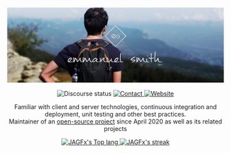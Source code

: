 <p align="center">
    <a href="https://emmanuel-smith.me">
        <img src="banner-github-profile-readme.jpg" />
    </a>
</p>

<p align="center">
    <img alt="Discourse status" src="https://img.shields.io/discord/764915323693826059.svg?label=&logo=discord&logoColor=ffffff&color=7389D8&labelColor=6A7EC2&style=flat-square">
    <a href="mailto:hey@emmanuel-smith.me" align="center">
        <img alt="Contact" src="https://img.shields.io/badge/email-hey%40emmanuel--smith.me-1e1426?style=flat-square">
    </a>
    <a href="https://emmanuel-smith.me" align="center">
        <img alt="Website" src="https://img.shields.io/badge/www-emmanuel--smith.me-058ec2?style=flat-square">
    </a>
</p>

<p align="center">
    Familiar with client and server technologies, continuous integration and deployment, unit testing and other best practices.<br>
    Maintainer of an <a title="JAGFx/ets2-dashboard-skin" href="https://github.com/JAGFx/ets2-dashboard-skin">open-source project</a> since April 2020 as well as its related projects
</p>

<p align="center">
  <a href="https://github.com/anuraghazra/github-readme-stats" align="left">
    <img height="178" alt="JAGFx's Top lang" src="https://github-readme-stats.vercel.app/api/top-langs/?username=JAGFx&theme=darcula&layout=compact&hide_border=true&bg_color=1c2648&title_color=6590c3&text_color=fff"/>
  </a>
  <a href="https://git.io/streak-stats" align="right">
    <img width="450" alt="JAGFx's streak" src="http://github-readme-streak-stats.herokuapp.com?user=JAGFx&theme=dark&hide_border=true&background=1c2648&stroke=6590c3&ring=6590c3&fire=6590c3&currStreakLabel=6590c3"/>
  </a>
</p>

<!--
**JAGFx/JAGFx** is a ✨ _special_ ✨ repository because its `README.md` (this file) appears on your GitHub profile.

Here are some ideas to get you started:

- 🔭 I’m currently working on ...
- 🌱 I’m currently learning ...
- 👯 I’m looking to collaborate on ...
- 🤔 I’m looking for help with ...
- 💬 Ask me about ...
- 📫 How to reach me: ...
- 😄 Pronouns: ...
- ⚡ Fun fact: ...
-->

